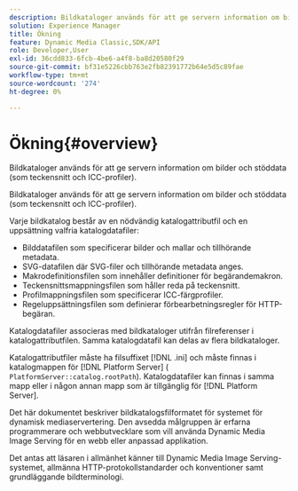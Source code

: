 ```yaml
---
description: Bildkataloger används för att ge servern information om bilder och stöddata (som teckensnitt och ICC-profiler).
solution: Experience Manager
title: Ökning
feature: Dynamic Media Classic,SDK/API
role: Developer,User
exl-id: 36cdd833-6fcb-4be6-a4f8-ba8d20580f29
source-git-commit: bf31e5226cbb763e2fb82391772b64e5d5c89fae
workflow-type: tm+mt
source-wordcount: '274'
ht-degree: 0%

---
```


# Ökning{#overview}

Bildkataloger används för att ge servern information om bilder och stöddata (som teckensnitt och ICC-profiler).

Bildkataloger används för att ge servern information om bilder och stöddata (som teckensnitt och ICC-profiler).

Varje bildkatalog består av en nödvändig katalogattributfil och en uppsättning valfria katalogdatafiler:

* Bilddatafilen som specificerar bilder och mallar och tillhörande metadata.
* SVG-datafilen där SVG-filer och tillhörande metadata anges.
* Makrodefinitionsfilen som innehåller definitioner för begärandemakron.
* Teckensnittsmappningsfilen som håller reda på teckensnitt.
* Profilmappningsfilen som specificerar ICC-färgprofiler.
* Regeluppsättningsfilen som definierar förbearbetningsregler för HTTP-begäran.

Katalogdatafiler associeras med bildkataloger utifrån filreferenser i katalogattributfilen. Samma katalogdatafil kan delas av flera bildkataloger.

Katalogattributfiler måste ha filsuffixet [!DNL .ini] och måste finnas i katalogmappen för [!DNL Platform Server] ( `PlatformServer::catalog.rootPath`). Katalogdatafiler kan finnas i samma mapp eller i någon annan mapp som är tillgänglig för [!DNL Platform Server].

Det här dokumentet beskriver bildkatalogsfilformatet för systemet för dynamisk mediaservertering. Den avsedda målgruppen är erfarna programmerare och webbutvecklare som vill använda Dynamic Media Image Serving för en webb eller anpassad applikation.

Det antas att läsaren i allmänhet känner till Dynamic Media Image Serving-systemet, allmänna HTTP-protokollstandarder och konventioner samt grundläggande bildterminologi.

